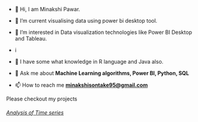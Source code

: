 


<!---
minakshisontake/minakshisontake is a ✨ special ✨ repository because its `README.md` (this file) appears on your GitHub profile.
You can click the Preview link to take a look at your changes.
--->



- 👋 Hi, I am Minakshi Pawar.
- 🌱 I’m current visualising data using power bi desktop tool.
- 👀 I’m interested in Data visualization technologies like Power BI Desktop and Tableau.
- i
- 💞️ I have some what knowledge in R language and Java also.

- 💬 Ask me about **Machine Learning algorithms, Power BI, Python, SQL**

- 📫 How to reach me **minakshisontake95@gmail.com**




Please checkout my projects
###### [Analysis of Time series ](https://github.com/minakshisontake/EDA-File)

